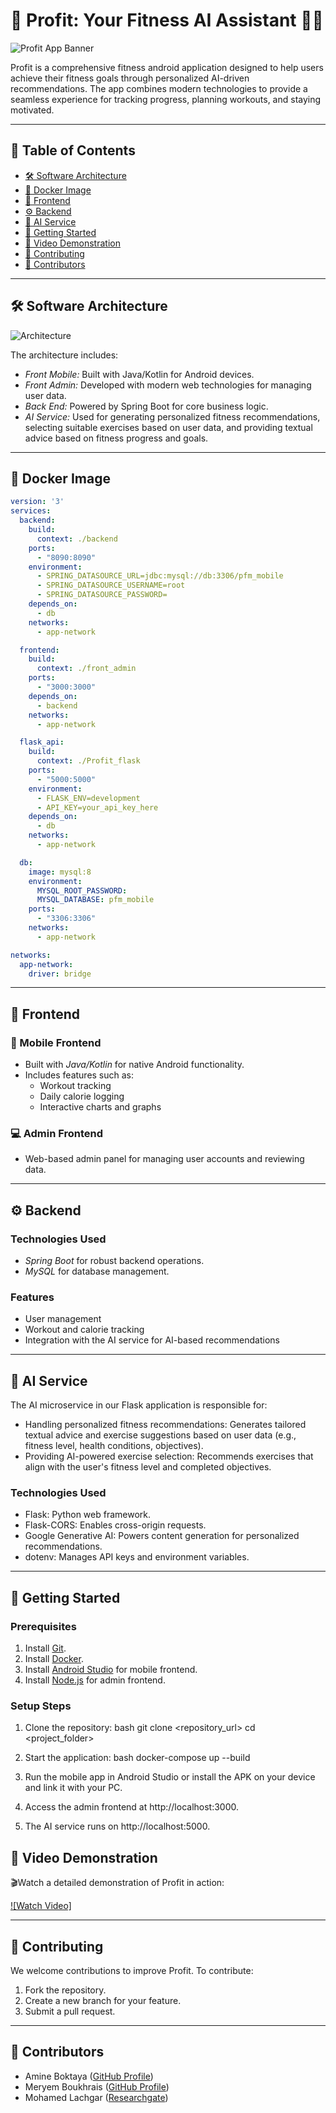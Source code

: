 # 💪 Profit: Your Fitness AI Assistant 🏋‍♂

![Profit App Banner](https://github.com/user-attachments/assets/762b9fc0-9051-4b36-93ef-1b734848811a)

Profit is a comprehensive fitness android application designed to help users achieve their fitness goals through personalized AI-driven recommendations. The app combines modern technologies to provide a seamless experience for tracking progress, planning workouts, and staying motivated.

---
## 📑 Table of Contents
- [🛠 Software Architecture](#-software-architecture)
- [🐳 Docker Image](#-docker-image)
- [📱 Frontend](#-frontend)
- [⚙ Backend](#-backend)
- [🤖 AI Service](#-ai-service)
- [🚀 Getting Started](#-getting-started)
- [🎥 Video Demonstration](#-video-demonstration)
- [🤝 Contributing](#-contributing)
- [🙌 Contributors](#-contributors)

---
##  🛠 Software Architecture

![Architecture](https://github.com/user-attachments/assets/cc6c8f05-6937-48c9-bb19-539391eb1467)

The architecture includes:
- *Front Mobile:* Built with Java/Kotlin for Android devices.
- *Front Admin:* Developed with modern web technologies for managing user data.
- *Back End:* Powered by Spring Boot for core business logic.
- *AI Service:* Used for generating personalized fitness recommendations, selecting suitable exercises based on user data, and providing textual advice based on fitness progress and goals.
---
## 🐳 Docker Image

```yaml
version: '3'
services:
  backend:
    build:
      context: ./backend
    ports:
      - "8090:8090"
    environment:
      - SPRING_DATASOURCE_URL=jdbc:mysql://db:3306/pfm_mobile
      - SPRING_DATASOURCE_USERNAME=root
      - SPRING_DATASOURCE_PASSWORD=
    depends_on:
      - db
    networks:
      - app-network

  frontend:
    build:
      context: ./front_admin
    ports:
      - "3000:3000"
    depends_on:
      - backend
    networks:
      - app-network

  flask_api:
    build:
      context: ./Profit_flask
    ports:
      - "5000:5000"
    environment:
      - FLASK_ENV=development
      - API_KEY=your_api_key_here
    depends_on:
      - db
    networks:
      - app-network

  db:
    image: mysql:8
    environment:
      MYSQL_ROOT_PASSWORD: 
      MYSQL_DATABASE: pfm_mobile
    ports:
      - "3306:3306"
    networks:
      - app-network

networks:
  app-network:
    driver: bridge

```
---
## 📱 Frontend

### 📲 Mobile Frontend

- Built with *Java/Kotlin* for native Android functionality.
- Includes features such as:
  - Workout tracking
  - Daily calorie logging
  - Interactive charts and graphs

### 💻 Admin Frontend

- Web-based admin panel for managing user accounts and reviewing data.

---
## ⚙ Backend

### Technologies Used

- *Spring Boot* for robust backend operations.
- *MySQL* for database management.

### Features

- User management
- Workout and calorie tracking
- Integration with the AI service for AI-based recommendations

---
## 🤖 AI Service
The AI microservice in our Flask application is responsible for:

- Handling personalized fitness recommendations: Generates tailored textual advice and exercise suggestions based on user data (e.g., fitness level, health conditions, objectives).
- Providing AI-powered exercise selection: Recommends exercises that align with the user's fitness level and completed objectives.
### Technologies Used
- Flask: Python web framework.
- Flask-CORS: Enables cross-origin requests.
- Google Generative AI: Powers content generation for personalized recommendations.
- dotenv: Manages API keys and environment variables.

---
## 🚀 Getting Started

### Prerequisites

1. Install [Git](https://git-scm.com/).
2. Install [Docker](https://www.docker.com/).
3. Install [Android Studio](https://developer.android.com/studio) for mobile frontend.
4. Install [Node.js](https://nodejs.org/) for admin frontend.

### Setup Steps

1. Clone the repository:
   bash
   git clone <repository_url>
   cd <project_folder>
   

2. Start the application:
   bash
   docker-compose up --build
   

3. Run the mobile app in Android Studio or install the APK on your device and link it with your PC.

4. Access the admin frontend at http://localhost:3000.

5. The AI service runs on http://localhost:5000.

## 🎥 Video Demonstration

🎬Watch a detailed demonstration of Profit in action:

[![Watch Video]](https://github.com/user-attachments/assets/7abab7df-04a6-41c5-a041-5f366a4ac5b1)

---
## 🤝 Contributing

We welcome contributions to improve Profit. To contribute:

1. Fork the repository.
2. Create a new branch for your feature.
3. Submit a pull request.

---
## 🙌 Contributors

- Amine Boktaya ([GitHub Profile](https://github.com/BoktayaAmine))
- Meryem Boukhrais ([GitHub Profile](https://github.com/Bou-Mery))
- Mohamed Lachgar ([Researchgate](https://www.researchgate.net/profile/Mohamed-Lachgar))
